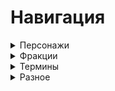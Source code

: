 # Навигация

<details>
<summary>Персонажи</summary> 

[Папка персонажи](characters)

- [Олаф Фон Баур](characters/OlafFonBaur.md) 

</details>

<details>
<summary>Фракции</summary>

[Папка фракции](factions)

- [Название фракции](factions/ExampleFaction.md)

</details>

<details>
<summary>Термины</summary>

[Папка термины](terms)

- [Пример термина](terms/ExampleTerm.md)

</details>

<details>
<summary>Разное</summary>

[Папка разное](other)

- [Библия](other/theBible.md) 
  
</details>